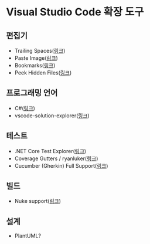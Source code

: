 # Visual Studio Code 확장 도구

## 편집기
- Trailing Spaces([링크](https://marketplace.visualstudio.com/items?itemName=shardulm94.trailing-spaces))
- Paste Image([링크](https://marketplace.visualstudio.com/items?itemName=mushan.vscode-paste-image))
- Bookmarks([링크](https://marketplace.visualstudio.com/items?itemName=alefragnani.Bookmarks))
- Peek Hidden Files([링크](https://marketplace.visualstudio.com/items?itemName=adrianwilczynski.toggle-hidden))

## 프로그래밍 언어
- C#([링크](https://marketplace.visualstudio.com/items?itemName=ms-dotnettools.csharp))
- vscode-solution-explorer([링크](https://marketplace.visualstudio.com/items?itemName=fernandoescolar.vscode-solution-explorer))

## 테스트
- .NET Core Test Explorer([링크](https://marketplace.visualstudio.com/items?itemName=formulahendry.dotnet-test-explorer))
- Coverage Gutters / ryanluker([링크](https://marketplace.visualstudio.com/items?itemName=ryanluker.vscode-coverage-gutters))
- Cucumber (Gherkin) Full Support([링크](https://marketplace.visualstudio.com/items?itemName=alexkrechik.cucumberautocomplete))

## 빌드
- Nuke support([링크](https://marketplace.visualstudio.com/items?itemName=nuke.support))

## 설계
- PlantUML?